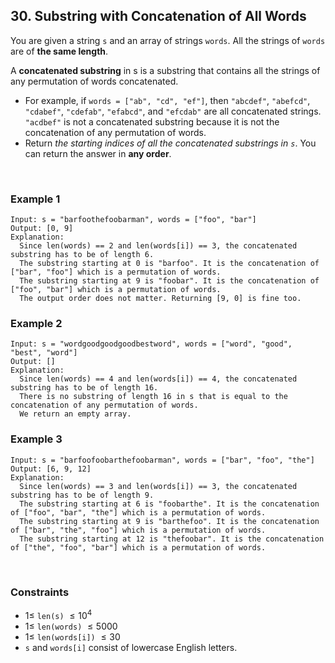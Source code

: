 ## 30. Substring with Concatenation of All Words

You are given a string `s` and an array of strings `words`. All the strings of `words` are of **the same length**.

A **concatenated substring** in s is a substring that contains all the strings of any permutation of words concatenated.

- For example, if `words = ["ab", "cd", "ef"]`, then `"abcdef"`, `"abefcd"`, `"cdabef"`, `"cdefab"`, `"efabcd"`, and `"efcdab"` are all concatenated strings. `"acdbef"` is not a concatenated substring because it is not the concatenation of any permutation of words.
- Return _the starting indices of all the concatenated substrings in `s`_. You can return the answer in **any order**.

<br>

### Example 1

```
Input: s = "barfoothefoobarman", words = ["foo", "bar"]
Output: [0, 9]
Explanation:
  Since len(words) == 2 and len(words[i]) == 3, the concatenated substring has to be of length 6.
  The substring starting at 0 is "barfoo". It is the concatenation of ["bar", "foo"] which is a permutation of words.
  The substring starting at 9 is "foobar". It is the concatenation of ["foo", "bar"] which is a permutation of words.
  The output order does not matter. Returning [9, 0] is fine too.
```

### Example 2

```
Input: s = "wordgoodgoodgoodbestword", words = ["word", "good", "best", "word"]
Output: []
Explanation:
  Since len(words) == 4 and len(words[i]) == 4, the concatenated substring has to be of length 16.
  There is no substring of length 16 in s that is equal to the concatenation of any permutation of words.
  We return an empty array.
```

### Example 3

```
Input: s = "barfoofoobarthefoobarman", words = ["bar", "foo", "the"]
Output: [6, 9, 12]
Explanation:
  Since len(words) == 3 and len(words[i]) == 3, the concatenated substring has to be of length 9.
  The substring starting at 6 is "foobarthe". It is the concatenation of ["foo", "bar", "the"] which is a permutation of words.
  The substring starting at 9 is "barthefoo". It is the concatenation of ["bar", "the", "foo"] which is a permutation of words.
  The substring starting at 12 is "thefoobar". It is the concatenation of ["the", "foo", "bar"] which is a permutation of words.
```

<br>

### Constraints

- $1 \leqslant$ `len(s)` $\leqslant 10^4$
- $1 \leqslant$ `len(words)` $\leqslant 5000$
- $1 \leqslant$ `len(words[i])` $\leqslant 30$
- `s` and `words[i]` consist of lowercase English letters.
